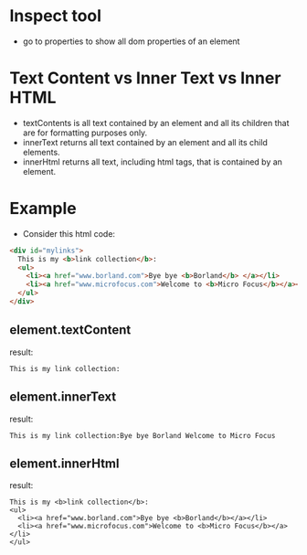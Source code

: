 
# Inspect tool 
* go to properties to show all dom properties of an element

# Text Content vs Inner Text vs Inner HTML
* textContents is all text contained by an element and all its children that are for formatting purposes only.
* innerText returns all text contained by an element and all its child elements.
* innerHtml returns all text, including html tags, that is contained by an element.




# Example 

* Consider this html code: 
```html
<div id="mylinks">
  This is my <b>link collection</b>:
  <ul>
    <li><a href="www.borland.com">Bye bye <b>Borland</b> </a></li>
    <li><a href="www.microfocus.com">Welcome to <b>Micro Focus</b></a></li>
  </ul>
</div>
```

## element.textContent 
result: 
```
This is my link collection:
```


## element.innerText
result:
```
This is my link collection:Bye bye Borland Welcome to Micro Focus
```


## element.innerHtml
result: 
```
This is my <b>link collection</b>:
<ul> 
  <li><a href="www.borland.com">Bye bye <b>Borland</b></a></li>
  <li><a href="www.microfocus.com">Welcome to <b>Micro Focus</b></a></li> 
</ul>
```

